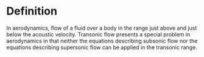 # Definition

In aerodynamics, flow of a fluid over a body in the range just above and
just below the acoustic velocity. Transonic flow presents a special
problem in aerodynamics in that neither the equations describing
subsonic flow nor the equations describing supersonic flow can be
applied in the transonic range.
